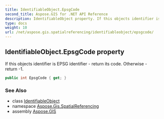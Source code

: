 ```yaml
---
title: IdentifiableObject.EpsgCode
second_title: Aspose.GIS for .NET API Reference
description: IdentifiableObject property. If this objects identifier is EPSG identifier  return its code. Otherwise  return 1
type: docs
weight: 10
url: /net/aspose.gis.spatialreferencing/identifiableobject/epsgcode/
---
```

## IdentifiableObject.EpsgCode property

If this objects identifier is EPSG identifier - return its code. Otherwise - return -1.

```csharp
public int EpsgCode { get; }
```

### See Also

* class [IdentifiableObject](../)
* namespace [Aspose.Gis.SpatialReferencing](../../identifiableobject/)
* assembly [Aspose.GIS](../../../)



